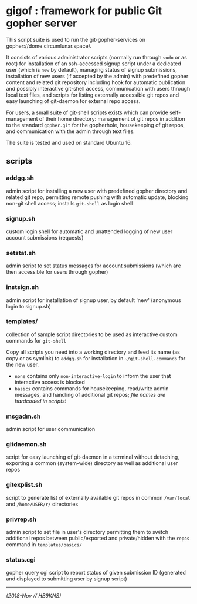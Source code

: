 # gigof : framework for public Git gopher server

This script suite is used to run the git-gopher-services on
gopher://dome.circumlunar.space/.

It consists of various administrator scripts
(normally run through `sudo` or as root)
for installation of an ssh-accessed signup script
under a dedicated user (which is `new` by default),
managing status of signup submissions, installation
of new users (if accepted by the admin) with predefined
gopher content and related git repository including
hook for automatic publication and possibly interactive
git-shell access,
communication with users through local text files,
and scripts for listing externally accessible git repos
and easy launching of git-daemon for external repo access.

For users, a small suite of git-shell scripts exists which
can provide self-management of their home directory:
management of git repos in addition to the standard
`gopher.git` for the gopherhole, housekeeping of git repos,
and communication with the admin through text files.

The suite is tested and used on standard Ubuntu 16.

## scripts

### addgg.sh

admin script for installing a new user with predefined gopher directory and
related git repo, permitting remote pushing with automatic update,
blocking non-git shell access; installs `git-shell` as login shell

### signup.sh

custom login shell for automatic and unattended logging of new user
account submissions (requests)

### setstat.sh

admin script to set status messages for account submissions
(which are then accessible for users through gopher)

### instsign.sh

admin script for installation of signup user, by default 'new'
(anonymous login to signup.sh)

### templates/

collection of sample script directories to be used
as interactive custom commands for `git-shell`

Copy all scripts you need into a working directory and feed its name
(as copy or as symlink)
to `addgg.sh` for installation in `~/git-shell-commands` for the
new user.

+ `none` contains only `non-interactive-login` to inform the
  user that interactive access is blocked
+ `basics` contains commands for housekeeping, read/write admin messages,
  and handling of additional git repos;
  *file names are hardcoded in scripts!*

### msgadm.sh

admin script for user communication

### gitdaemon.sh

script for easy launching of git-daemon in a terminal without detaching,
exporting a common (system-wide) directory as well as additional user repos

### gitexplist.sh

script to generate list of externally available git repos in
common `/var/local` and `/home/USER/r/` directories

### privrep.sh

admin script to set file in user's directory permitting them
to switch additional repos between public/exported and private/hidden
with the `repos` command in `templates/basics/` 

### status.cgi

gopher query cgi script to report status of given submission ID
(generated and displayed to submitting user by signup script)

---

*(2018-Nov // HB9KNS)*
